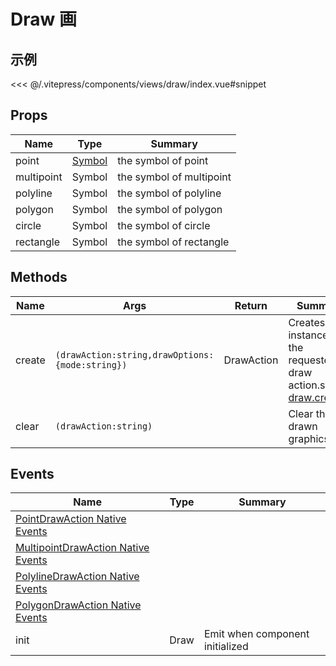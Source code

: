 # Draw 画

## 示例

<demo-draw></demo-draw>

<code-details>
<<< @/.vitepress/components/views/draw/index.vue#snippet
</code-details>

## Props

| Name | Type | Summary |
| --- | --- | --- |
| point | [Symbol](https://developers.arcgis.com/javascript/latest/api-reference/esri-symbols-Symbol.html) | the symbol of point |
| multipoint | Symbol | the symbol of multipoint |
| polyline | Symbol | the symbol of polyline |
| polygon | Symbol | the symbol of polygon |
| circle | Symbol | the symbol of circle |
| rectangle | Symbol | the symbol of rectangle |

## Methods

| Name | Args | Return | Summary |
| --- | --- | --- | --- |
| create | `(drawAction:string,drawOptions:{mode:string})` | DrawAction | Creates an instance of the requested draw action.see [draw.create()](https://developers.arcgis.com/javascript/latest/api-reference/esri-views-draw-Draw.html#create) |
| clear | `(drawAction:string)` |  | Clear the drawn graphics |

## Events

| Name | Type | Summary |
| --- | --- | --- |
| [PointDrawAction Native Events](https://developers.arcgis.com/javascript/latest/api-reference/esri-views-draw-PointDrawAction.html#events-summary) |  |  |
| [MultipointDrawAction Native Events](https://developers.arcgis.com/javascript/latest/api-reference/esri-views-draw-MultipointDrawAction.html#events-summary) |  |  |
| [PolylineDrawAction Native Events](https://developers.arcgis.com/javascript/latest/api-reference/esri-views-draw-PolylineDrawAction.html#events-summary) |  |  |
| [PolygonDrawAction Native Events](https://developers.arcgis.com/javascript/latest/api-reference/esri-views-draw-PolygonDrawAction.html#events-summary) |  |  |
| init | Draw | Emit when component initialized |
